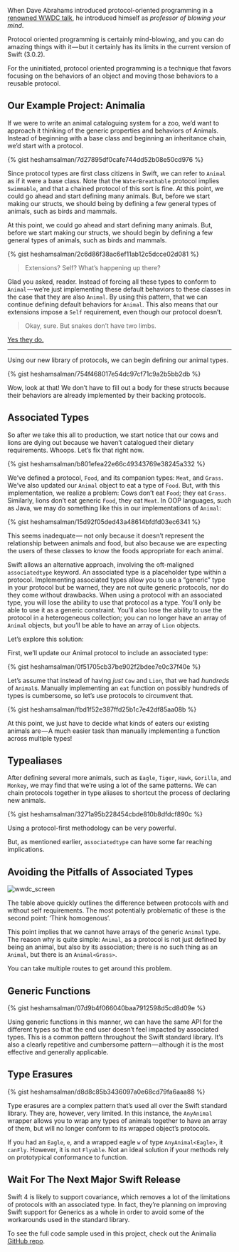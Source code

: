 When Dave Abrahams introduced protocol-oriented programming in a [renowned WWDC talk](https://developer.apple.com/videos/play/wwdc2015/408/), he introduced himself as _professor of blowing your mind_.

Protocol oriented programming is certainly mind-blowing, and you can do amazing things with it — but it certainly has its limits in the current version of Swift (3.0.2).

For the uninitiated, protocol oriented programming is a technique that favors focusing on the behaviors of an object and moving those behaviors to a reusable protocol.

## Our Example Project: Animalia

If we were to write an animal cataloguing system for a zoo, we’d want to approach it thinking of the generic properties and behaviors of Animals. Instead of beginning with a base class and beginning an inheritance chain, we’d start with a protocol.

{% gist heshamsalman/7d27895df0cafe744dd52b08e50cd976 %}

Since protocol types are first class citizens in Swift, we can refer to `Animal` as if it were a base class. Note that the `WaterBreathable` protocol implies `Swimmable`, and that a chained protocol of this sort is fine.
At this point, we could go ahead and start defining many animals. But, before we start making our structs, we should being by defining a few general types of animals, such as birds and mammals.

At this point, we could go ahead and start defining many animals. But, before we start making our structs, we should begin by defining a few general types of animals, such as birds and mammals.

{% gist heshamsalman/2c6d86f38ac6ef11ab12c5dcce02d081 %}

> Extensions? Self? What’s happening up there?

Glad you asked, reader. Instead of forcing all these types to conform to `Animal` — we’re just implementing these default behaviors to these classes in the case that they are also `Animal`. By using this pattern, that we can continue defining default behaviors for `Animal`. This also means that our extensions impose a `Self` requirement, even though our protocol doesn’t.

> Okay, sure. But snakes don’t have two limbs.

[Yes they do.](https://en.wikipedia.org/wiki/Snake)

---

Using our new library of protocols, we can begin defining our animal types.

{% gist heshamsalman/754f468017e54dc97cf71c9a2b5bb2db %}

Wow, look at that! We don’t have to fill out a body for these structs because their behaviors are already implemented by their backing protocols.

## Associated Types

So after we take this all to production, we start notice that our cows and lions are dying out because we haven’t catalogued their dietary requirements. Whoops. Let’s fix that right now.

{% gist heshamsalman/b801efea22e66c49343769e38245a332 %}

We’ve defined a protocol, `Food`, and its companion types: `Meat`, and `Grass`. We’ve also updated our `Animal` object to eat a type of `Food`. But, with this implementation, we realize a problem: Cows don’t eat `Food`; they eat `Grass`. Similarly, lions don’t eat generic `Food`, they eat `Meat`.
In OOP languages, such as Java, we may do something like this in our implementations of `Animal`:

{% gist heshamsalman/15d92f05ded43a48614bfdfd03ec6341 %}

This seems inadequate — not only because it doesn’t represent the relationship between animals and food, but also because we are expecting the users of these classes to know the foods appropriate for each animal.

Swift allows an alternative approach, involving the oft-maligned `associatedtype` keyword. An associated type is a placeholder type within a protocol. Implementing associated types allow you to use a “generic” type in your protocol but be warned, they are not quite generic protocols, nor do they come without drawbacks. When using a protocol with an associated type, you will lose the ability to use that protocol as a type. You’ll only be able to use it as a generic constraint. You’ll also lose the ability to use the protocol in a heterogeneous collection; you can no longer have an array of `Animal` objects, but you’ll be able to have an array of `Lion` objects.

Let’s explore this solution:

First, we’ll update our Animal protocol to include an associated type:

{% gist heshamsalman/0f51705cb37be902f2bdee7e0c37f40e %}

Let’s assume that instead of having _just_ `Cow` and `Lion`, that we had _hundreds_ of `Animal`s. Manually implementing an `eat` function on possibly hundreds of types is cumbersome, so let’s use protocols to circumvent that.

{% gist heshamsalman/fbd1f52e387ffd25b1c7e42df85aa08b %}

At this point, we just have to decide what kinds of eaters our existing animals are — A much easier task than manually implementing a function across multiple types!

## Typealiases

After defining several more animals, such as `Eagle`, `Tiger`, `Hawk`, `Gorilla`, and `Monkey`, we may find that we’re using a lot of the same patterns. We can chain protocols together in type aliases to shortcut the process of declaring new animals.

{% gist heshamsalman/3271a95b228454cbde810b8dfdcf890c %}

Using a protocol-first methodology can be very powerful.

But, as mentioned earlier, `associatedtype` can have some far reaching implications.

## Avoiding the Pitfalls of Associated Types

![wwdc_screen](https://cdn-images-1.medium.com/max/1600/1*ykUDuOrDL1sf2kqETBPN6g.png)


The table above quickly outlines the difference between protocols with and without self requirements. The most potentially problematic of these is the second point: ‘Think homogenous’.

This point implies that we cannot have arrays of the generic `Animal` type. The reason why is quite simple: `Animal`, as a protocol is not just defined by being an animal, but also by its association; there is no such thing as an `Animal`, but there is an `Animal<Grass>`.

You can take multiple routes to get around this problem.

## Generic Functions

{% gist heshamsalman/07d9b4f066040baa7912598d5cd8d09e %}

Using generic functions in this manner, we can have the same API for the different types so that the end user doesn’t feel impacted by associated types. This is a common pattern throughout the Swift standard library. It’s also a clearly repetitive and cumbersome pattern — although it is the most effective and generally applicable.

## Type Erasures

{% gist heshamsalman/d8d8c85b3436097a0e68cd79fa6aaa88 %}

Type erasures are a complex pattern that’s used all over the Swift standard library. They are, however, very limited. In this instance, the `AnyAnimal` wrapper allows you to wrap any types of animals together to have an array of them, but will no longer conform to its wrapped object’s protocols.

If you had an `Eagle`, `e`, and a wrapped eagle `w` of type `AnyAnimal<Eagle>`, it `canFly`. However, it is not `Flyable`. Not an ideal solution if your methods rely on prototypical conformance to function.

## Wait For The Next Major Swift Release

Swift 4 is likely to support covariance, which removes a lot of the limitations of protocols with an associated type. In fact, they’re planning on improving Swift support for Generics as a whole in order to avoid some of the workarounds used in the standard library.

To see the full code sample used in this project, check out the Animalia [GitHub repo](https://github.com/heshamsalman/Animalia).
